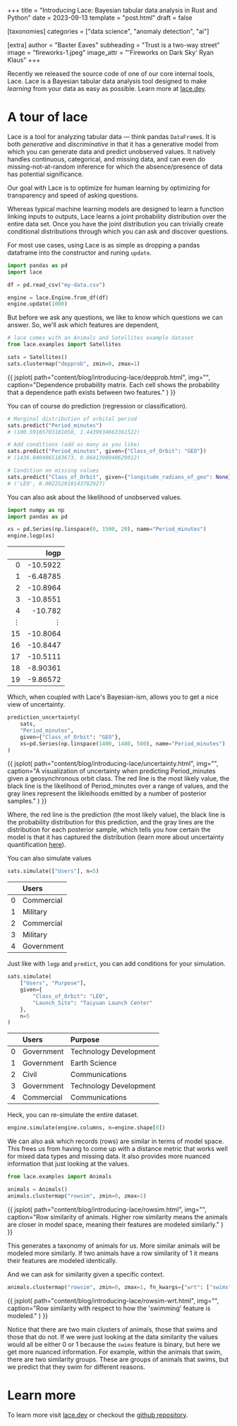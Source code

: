 +++
title = "Introducing Lace: Bayesian tabular data analysis in Rust and Python"
date = 2023-09-13
template = "post.html"
draft = false

[taxonomies]
categories = ["data science", "anomaly detection", "ai"]

[extra]
author = "Baxter Eaves"
subheading = "Trust is a two-way street"
image = "fireworks-1.jpeg"
image_attr = "'Fireworks on Dark Sky' Ryan Klaus"
+++
<style>
.js-plotly-plot {
    aspect-ratio: 1;
    max-height: 650px;
}
</style>

Recently we released the source code of one of our core internal tools, Lace. Lace is a Bayesian tabular data analysis tool designed to make *learning* from your data as easy as possible. Learn more at [lace.dev](https://lace.dev).

# A tour of lace

Lace is a tool for analyzing tabular data &mdash; think pandas `DataFrame`s. It is both *generative* and *discriminative* in that it has a generative model from which you can generate data and predict unobserved values. It natively handles continuous, categorical, and missing data, and can even do missing-not-at-random inference for which the absence/presence of data has potential significance.

Our goal with Lace is to optimize for human learning by optimizing for transparency and speed of asking questions.

Whereas typical machine learning models are designed to learn a function linking inputs to outputs, Lace learns a joint probability distribution over the entire data set. Once you have the joint distribution you can trivially create conditional distributions through which you can ask and discover questions.

For most use cases, using Lace is as simple as dropping a pandas dataframe into the constructor and runing `update`.

```Python
import pandas as pd
import lace

df = pd.read_csv("my-data.csv")

engine = lace.Engine.from_df(df)
engine.update(1000)
```

But before we ask any questions, we like to know which questions we can answer. So, we'll ask which features are dependent,

```python
# lace comes with an Animals and Satellites example dataset
from lace.examples import Satellites

sats = Satellites()
sats.clustermap("depprob", zmin=0, zmax=1)
```
{{ 
    jsplot(
        path="content/blog/introducing-lace/depprob.html",
        img="",
        caption="Dependence probability matrix. Each cell shows the probability that a dependence path exists between two features."
    ) 
}} 


You can of course do prediction (regression or classification).

```python
# Marginal distribution of orbital period
sats.predict("Period_minutes")
# (100.59185703181058, 1.4439934663361522)

# Add conditions (add as many as you like)
sats.predict("Period_minutes", given={"Class_of_Orbit": "GEO"})
# (1436.0404065183673, 0.8641390940629012)

# Condition on missing values
sats.predict("Class_of_Orbit", given={"longitude_radians_of_geo": None})
# ('LEO', 0.002252910143782927)
```

You can also ask about the likelihood of unobserved values.

```python
import numpy as np
import pandas as pd

xs = pd.Series(np.linspace(0, 1500, 20), name="Period_minutes")
engine.logp(xs)
```

|    |      logp |
|---:|----------:|
|  0 | -10.5922  |
|  1 |  -6.48785 |
|  2 | -10.8964  |
|  3 | -10.8551  |
|  4 | -10.782   |
|  &vellip; | &vellip;|
| 15 | -10.8064  |
| 16 | -10.8447  |
| 17 | -10.5111  |
| 18 |  -8.90361 |
| 19 |  -9.86572 |

Which, when coupled with Lace's Bayesian-ism, allows you to get a nice view of uncertainty.

```python
prediction_uncertainty(
    sats, 
    "Period_minutes",
    given={"Class_of_Orbit": "GEO"},
    xs=pd.Series(np.linspace(1400, 1480, 500), name="Period_minutes")
)
```

{{ 
    jsplot(
        path="content/blog/introducing-lace/uncertainty.html",
        img="",
        caption="A visualization of uncertainty when predicting Period_minutes given a geosynchronous orbit class. The red line is the most likely value, the black line is the likelihood of Period_minutes over a range of values, and the gray lines represent the likleihoods emitted by a number of posterior samples."
    ) 
}} 

Where, the red line is the prediction (the most likely value), the black line is the probability distribution for this prediction, and the gray lines are the distribution for each posterior sample, which tells you how certain the model is that it has captured the distribution (learn more about uncertainty quantification [here](#)).

You can also simulate values

```python
sats.simulate(["Users"], n=5)
```

|    | Users      |
|---:|:-----------|
|  0 | Commercial |
|  1 | Military   |
|  2 | Commercial |
|  3 | Military   |
|  4 | Government |

Just like with `logp` and `predict`, you can add conditions for your simulation.

```python
sats.simulate(
    ["Users", "Purpose"],
    given={
        "Class_of_Orbit": "LEO",
        "Launch_Site": "Taiyuan Launch Center"
    },
    n=5
)
```

|    | Users      | Purpose                |
|---:|:-----------|:-----------------------|
|  0 | Government | Technology Development |
|  1 | Government | Earth Science          |
|  2 | Civil      | Communications         |
|  3 | Government | Technology Development |
|  4 | Commercial | Communications         |


Heck, you can re-simulate the entire dataset.

```python
engine.simulate(engine.columns, n=engine.shape[0])
```

We can also ask which records (rows) are similar in terms of model space. This frees us from having to come up with a distance metric that works well for mixed data types and missing data. It also provides more nuanced information that just looking at the values.

```python
from lace.examples import Animals

animals = Animals()
animals.clustermap("rowsim", zmin=0, zmax=1)
```

{{ 
    jsplot(
        path="content/blog/introducing-lace/rowsim.html",
        img="",
        caption="Row similarity of animals. Higher row similarity means the animals are closer in model space, meaning their features are modeled similarly."
    ) 
}} 

This generates a taxonomy of animals for us. More similar animals will be modeled more similarly. If two animals have a row similarity of 1 it means their features are modeled identically.

And we can ask for similarity given a specific context.

```python
animals.clustermap("rowsim", zmin=0, zmax=1, fn_kwargs={"wrt": ["swims"]})
```

<div>
{{ 
    jsplot(
        path="content/blog/introducing-lace/rowsim-wrt.html",
        img="", 
        caption="Row similarity with respect to how the 'swimming' feature is modeled."
    ) 
}} 
</div>

Notice that there are two main clusters of animals, those that swims and those that do not. If we were just looking at the data similarity the values would all be either 0 or 1 because the `swims` feature is binary, but here we get more nuanced information. For example, within the animals that swim, there are two similarity groups. These are groups of animals that swims, but we predict that they swim for different reasons.

# Learn more

To learn more visit [lace.dev](https://lace.dev) or checkout the [github repository](https://docs.rs/lace/latest/lace/).
